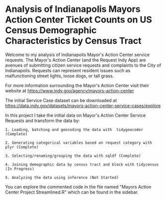 # Analysis of Indianapolis Mayors Action Center Ticket Counts on US Census Demographic Characteristics by Census Tract

Welcome to my analysis of Indianapolis Mayor's Action Center service requests. The Mayor's Action Center (and the Request Indy App) are avenues of submitting citizen service requests and complaints to the City of Indianapolis. Requests can represent resident issues such as malfunctioning street lights, loose dogs, or tall grass. 

For more information surrounding the Mayor's Action Center visit their website at https://www.indy.gov/agency/mayors-action-center

The initial Service Case dataset can be downloaded at https://data.indy.gov/datasets/mayors-action-center-service-cases/explore

In this project I take the initial data on Mayor's Action Center Service Requests and transform the data by:

	1. Loading, batching and geocoding the data with  tidygeocoder (Complete)
 
	2. Generating categorical variables based on request category with plyr (Complete)
 
	3. Selecting/renaming/grouping the data with sqldf (Complete)
 
	4. Joining demographic data by census tract and block with tidycensus (In Progress)
 
  	5. Analyzing the data using inference (Not Started)
   

You can explore the commented code in the file named "Mayors Action Center Project Streamlined.R" which can be found in the sidebar. 
